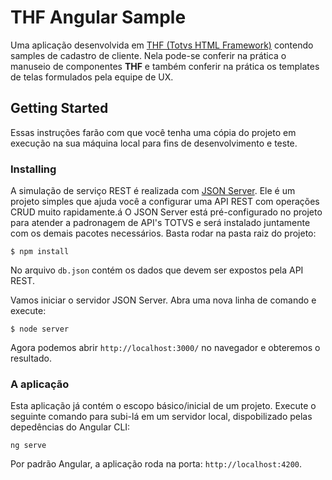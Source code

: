 # THF Angular Sample
Uma aplicação desenvolvida em [THF (Totvs HTML Framework)](https://thf.totvs.com.br/home) contendo samples de cadastro de cliente. Nela pode-se conferir na prática o manuseio de componentes **THF** e também conferir na prática os templates de telas formulados pela equipe de UX. 

## Getting Started
Essas instruções farão com que você tenha uma cópia do projeto em execução na sua máquina local para fins de desenvolvimento e teste.

### Installing
A simulação de serviço REST é realizada com [JSON Server](https://github.com/typicode/json-server). Ele é um projeto simples que ajuda você a configurar uma API REST com operações CRUD muito rapidamente.á O JSON Server está pré-configurado no projeto para atender a padronagem de API's TOTVS e será instalado juntamente com os demais pacotes necessários. Basta rodar na pasta raiz do projeto:

```
$ npm install
```

No arquivo `db.json` contém os dados que devem ser expostos pela API REST.

Vamos iniciar o servidor JSON Server. Abra uma nova linha de comando e execute:

```
$ node server
```

Agora podemos abrir `http://localhost:3000/` no navegador e obteremos o resultado.

### A aplicação

Esta aplicação já contém o escopo básico/inicial de um projeto. Execute o seguinte comando para subi-lá em um servidor local, dispobilizado pelas depedências do Angular CLI:

```
ng serve
```

Por padrão Angular, a aplicação roda na porta: `http://localhost:4200`.
